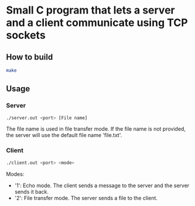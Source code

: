 # Small C program that lets a server and a client communicate using TCP sockets

## How to build
```bash
make
```

## Usage
### Server
```bash
./server.out <port> [File name]
```

The file name is used in file transfer mode. If the file name is not provided, the server will use the default file name 'file.txt'.

### Client
```bash
./client.out <port> <mode>
```

Modes:
- '1': Echo mode. The client sends a message to the server and the server sends it back.
- '2': File transfer mode. The server sends a file to the client.